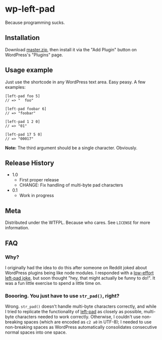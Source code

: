 # wp-left-pad
Because programming sucks.

## Installation

Download [master.zip](https://github.com/w-biggs/wp-left-pad/archive/master.zip), then install it via the "Add Plugin" button on WordPress's "Plugins" page.

## Usage example

Just use the shortcode in any WordPress text area. Easy peasy. A few examples:

```
[left-pad foo 5]
// => "  foo"

[left-pad foobar 6]
// => "foobar"

[left-pad 1 2 0]
// => "01"

[left-pad 17 5 0]
// => "00017"
```

**Note:** The third argument should be a single character. Obviously.

## Release History

* 1.0
  * First proper release
  * CHANGE: Fix handling of multi-byte pad characters
* 0.1
  * Work in progress

## Meta

Distributed under the WTFPL. Because who cares. See ``LICENSE`` for more information.

## FAQ

### Why?

I originally had the idea to do this after someone on Reddit joked about WordPress plugins being like node modules. I responded with a [low-effort left-pad joke](https://www.reddit.com/r/webdev/comments/aqw3xe/i_think_now_i_understand_why_people_hate_wordpress/egjng0d/), but soon thought "hey, that might actually be funny to do!". It was a fun little exercise to spend a little time on.

### Boooring. You just have to use `str_pad()`, right?

Wrong. `str_pad()` doesn't handle multi-byte characters correctly, and while I tried to replicate the functionality of [left-pad](https://www.npmjs.com/package/left-pad) as closely as possible, multi-byte characters needed to work correctly. Otherwise, I couldn't use non-breaking spaces (which are encoded as `c2 a0` in UTF-8); I needed to use non-breaking spaces as WordPress automatically consolidates consecutive normal spaces into one space.